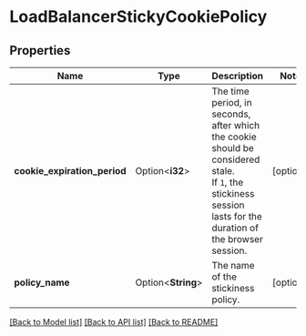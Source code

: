 # LoadBalancerStickyCookiePolicy

## Properties

Name | Type | Description | Notes
------------ | ------------- | ------------- | -------------
**cookie_expiration_period** | Option<**i32**> | The time period, in seconds, after which the cookie should be considered stale.<br /> If `1`, the stickiness session lasts for the duration of the browser session. | [optional]
**policy_name** | Option<**String**> | The name of the stickiness policy. | [optional]

[[Back to Model list]](../README.md#documentation-for-models) [[Back to API list]](../README.md#documentation-for-api-endpoints) [[Back to README]](../README.md)


